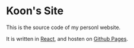 # Koon's Site

This is the source code of my personl website.

It is written in [React](https://reactjs.org), and hosten on [Github Pages](https://pages.github.com).

